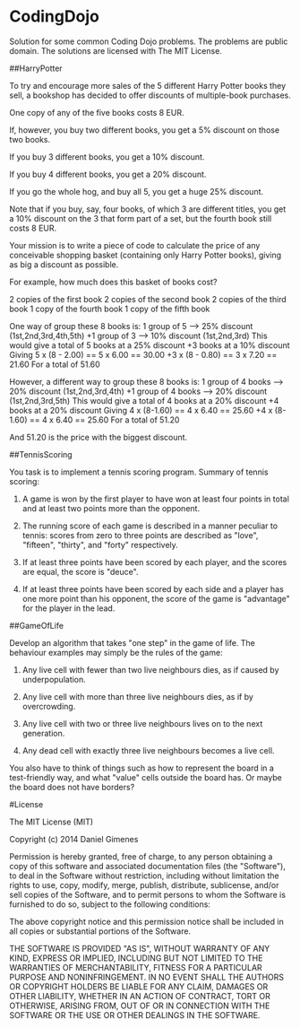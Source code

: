 CodingDojo
==========

Solution for some common Coding Dojo problems. The problems are public domain. The solutions are licensed with The MIT License.

##HarryPotter

To try and encourage more sales of the 5 different Harry Potter books they sell, a bookshop has decided to offer discounts of multiple-book purchases. 

One copy of any of the five books costs 8 EUR. 

If, however, you buy two different books, you get a 5% discount on those two books.

If you buy 3 different books, you get a 10% discount. 

If you buy 4 different books, you get a 20% discount.

If you go the whole hog, and buy all 5, you get a huge 25% discount. 

Note that if you buy, say, four books, of which 3 are different titles, you get a 10% discount on the 3 that form part of a set, but the fourth book still costs 8 EUR. 

Your mission is to write a piece of code to calculate the price of any conceivable shopping basket (containing only Harry Potter books), giving as big a discount as possible.

For example, how much does this basket of books cost?

2 copies of the first book
2 copies of the second book
2 copies of the third book
1 copy of the fourth book
1 copy of the fifth book

One way of group these 8 books is:
 1 group of 5 --> 25% discount (1st,2nd,3rd,4th,5th)
+1 group of 3 --> 10% discount (1st,2nd,3rd)
This would give a total of
 5 books at a 25% discount
+3 books at a 10% discount
Giving
 5 x (8 - 2.00) == 5 x 6.00 == 30.00
+3 x (8 - 0.80) == 3 x 7.20 == 21.60
For a total of 51.60

However, a different way to group these 8 books is:
 1 group of 4 books --> 20% discount  (1st,2nd,3rd,4th)
+1 group of 4 books --> 20% discount  (1st,2nd,3rd,5th)
This would give a total of
 4 books at a 20% discount
+4 books at a 20% discount
Giving
 4 x (8-1.60) == 4 x 6.40 == 25.60
+4 x (8-1.60) == 4 x 6.40 == 25.60
For a total of 51.20

And 51.20 is the price with the biggest discount.

##TennisScoring

You task is to implement a tennis scoring program. Summary of tennis scoring:

1. A game is won by the first player to have won at least four points in total and at least two points more than the opponent.
   
2. The running score of each game is described in a manner peculiar to tennis: scores from zero to three points are described as "love", "fifteen", "thirty", and "forty" respectively.
   
3. If at least three points have been scored by each player, and the scores are equal, the score is "deuce".
   
4. If at least three points have been scored by each side and a player has one more point than his opponent, the score of the game is "advantage" for the player in the lead.

##GameOfLife

Develop an algorithm that takes "one step" in the game of life. The behaviour examples may simply be the rules of the game:

1. Any live cell with fewer than two live neighbours dies, as if caused by underpopulation.

2. Any live cell with more than three live neighbours dies, as if by overcrowding.

3. Any live cell with two or three live neighbours lives on to the next generation.

4. Any dead cell with exactly three live neighbours becomes a live cell.

You also have to think of things such as how to represent the board in a test-friendly way, and what "value" cells outside the board has. Or maybe the board does not have borders?

#License

The MIT License (MIT)

Copyright (c) 2014 Daniel Gimenes

Permission is hereby granted, free of charge, to any person obtaining a copy
of this software and associated documentation files (the "Software"), to deal
in the Software without restriction, including without limitation the rights
to use, copy, modify, merge, publish, distribute, sublicense, and/or sell
copies of the Software, and to permit persons to whom the Software is
furnished to do so, subject to the following conditions:

The above copyright notice and this permission notice shall be included in all
copies or substantial portions of the Software.

THE SOFTWARE IS PROVIDED "AS IS", WITHOUT WARRANTY OF ANY KIND, EXPRESS OR
IMPLIED, INCLUDING BUT NOT LIMITED TO THE WARRANTIES OF MERCHANTABILITY,
FITNESS FOR A PARTICULAR PURPOSE AND NONINFRINGEMENT. IN NO EVENT SHALL THE
AUTHORS OR COPYRIGHT HOLDERS BE LIABLE FOR ANY CLAIM, DAMAGES OR OTHER
LIABILITY, WHETHER IN AN ACTION OF CONTRACT, TORT OR OTHERWISE, ARISING FROM,
OUT OF OR IN CONNECTION WITH THE SOFTWARE OR THE USE OR OTHER DEALINGS IN THE
SOFTWARE.


